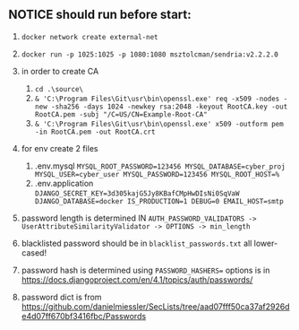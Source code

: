## NOTICE should run before start:
1. `docker network create external-net`
2. `docker run -p 1025:1025 -p 1080:1080 msztolcman/sendria:v2.2.2.0`
3. in order to create CA
   1. `cd .\source\`
   2. `& 'C:\Program Files\Git\usr\bin\openssl.exe' req -x509 -nodes -new -sha256 -days 1024 -newkey rsa:2048 -keyout RootCA.key -out RootCA.pem -subj "/C=US/CN=Example-Root-CA"`
   3. `& 'C:\Program Files\Git\usr\bin\openssl.exe' x509 -outform pem -in RootCA.pem -out RootCA.crt`
4. for env create 2 files
   1. .env.mysql ```MYSQL_ROOT_PASSWORD=123456
MYSQL_DATABASE=cyber_proj
MYSQL_USER=cyber_user
MYSQL_PASSWORD=123456
MYSQL_ROOT_HOST=%```
   2. .env.application ```DJANGO_SECRET_KEY=3d305kajG5Jy8KBafCMpHwDIsNi0SqVaW
DJANGO_DATABASE=docker
IS_PRODUCTION=1
DEBUG=0
EMAIL_HOST=smtp```

5. password length is determined IN `AUTH_PASSWORD_VALIDATORS -> UserAttributeSimilarityValidator -> OPTIONS -> min_length`
6. blacklisted password should be in `blacklist_passwords.txt` all lower-cased!
7. password hash is determined using `PASSWORD_HASHERS=` options is in https://docs.djangoproject.com/en/4.1/topics/auth/passwords/

8. password dict is from https://github.com/danielmiessler/SecLists/tree/aad07fff50ca37af2926de4d07ff670bf3416fbc/Passwords
